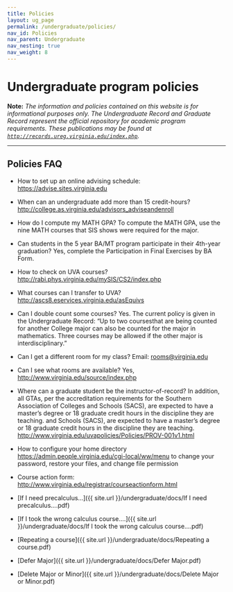```yaml
---
title: Policies
layout: ug_page
permalink: /undergraduate/policies/
nav_id: Policies
nav_parent: Undergraduate
nav_nesting: true
nav_weight: 8
---
```


<h1 class="mb-3">Undergraduate program policies</h1>

**Note:** *The information and policies contained on this website is for informational purposes only. The Undergraduate Record and Graduate Record represent the official repository for academic program requirements. These publications may be found at [`http://records.ureg.virginia.edu/index.php`](http://records.ureg.virginia.edu/index.php).*

---

<h2 class="mt-2 mb-3">Policies FAQ</h2>

- How to set up an online advising schedule:
https://advise.sites.virginia.edu

- When can an undergraduate add more than 15 credit-hours?
http://college.as.virginia.edu/advisors_adviseandenroll

- How do I compute my MATH GPA?
To compute the MATH GPA, use the nine MATH courses that SIS shows were required for the
major.

- Can students in the 5 year BA/MT program participate in their 4th-year graduation?
Yes, complete the Participation in Final Exercises by BA Form.

- How to check on UVA courses?
http://rabi.phys.virginia.edu/mySIS/CS2/index.php

- What courses can I transfer to UVA?
http://ascs8.eservices.virginia.edu/asEquivs

- Can I double count some courses?
Yes. The current policy is given in the Undergraduate Record: “Up to two coursesthat are being
counted for another College major can also be counted for the major in mathematics. Three
courses may be allowed if the other major is interdisciplinary.”

- Can I get a different room for my class?
Email: rooms@virginia.edu

- Can I see what rooms are available?
Yes, http://www.virginia.edu/source/index.php

- Where can a graduate student be the instructor-of-record?
In addition, all GTAs, per the accreditation requirements for the Southern Association of Colleges
and Schools (SACS), are expected to have a master’s degree or 18 graduate credit hours in the
discipline they are teaching.
and Schools (SACS), are expected to have a master’s degree or 18 graduate credit hours in the
discipline they are teaching.
http://www.virginia.edu/uvapolicies/Policies/PROV-001v1.html

- How to configure your home directory
https://admin.people.virginia.edu/cgi-local/ww/menu
to change your password, restore your files, and change file permission
- Course action form:
http://www.virginia.edu/registrar/courseactionform.html

- [If I need precalculus...]({{ site.url }}/undergraduate/docs/If I need precalculus....pdf)
- [If I took the wrong calculus course....]({{ site.url }}/undergraduate/docs/If I took the wrong calculus course....pdf)
- [Repeating a course]({{ site.url }}/undergraduate/docs/Repeating a course.pdf)
- [Defer Major]({{ site.url }}/undergraduate/docs/Defer Major.pdf)
- [Delete Major or Minor]({{ site.url }}/undergraduate/docs/Delete Major or Minor.pdf)
